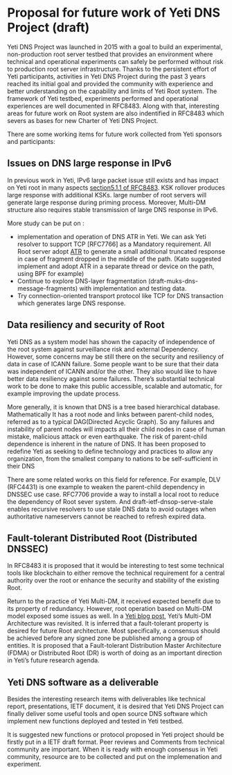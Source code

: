 # Proposal for future work of Yeti DNS Project (draft) 

Yeti DNS Project was launched in 2015 with a goal to build an experimental, non-production root server testbed that provides an environment where technical and operational experiments can safely be performed without risk to production root server infrastructure. Thanks to the persistent effort of Yeti participants, activities in Yeti DNS Project during the past 3 years reached its initial goal and provided the community with experience and better understanding on the capability and limits of Yeti Root system. The framework of Yeti testbed, experiments performed and operational experiences are well documented in RFC8483. Along with that, interesting areas for future work on Root system are also indentified in RFC8483 which severs as bases for new Charter of Yeti DNS Project.

There are some working items for future work collected from Yeti sponsors and participants: 

## Issues on DNS large response in IPv6

In previous work in Yeti, IPv6 large packet issue still exists and has impact on Yeti root in many aspects [section5.1.1 of RFC8483](https://tools.ietf.org/html/rfc8483#section-5.1.1). KSK rollover produces large response with additional KSKs. large number of root servers will generate large response during priming process. Moreover, Multi-DM structure also requires stable transmission of large DNS response in IPv6. 

More study can be put on :
* implementation and operation of DNS ATR in Yeti. We can ask Yeti resolver to support TCP [RFC7766] as a Mandatory requirement. All Root server adopt [ATR](https://tools.ietf.org/html/draft-song-atr-large-resp-02) to generate a small additional truncated response in case of fragment dropped in the middle of the path. (Kato suggested implement and adopt ATR in a separate thread or device on the path, using BPF for example) 
* Continue to explore DNS-layer fragmentation (draft-muks-dns-message-fragments) with implementation and testing data.
* Try connection-oriented transport protocol like TCP for DNS transaction which generates large DNS response. 

## Data resiliency and security of Root

Yeti DNS as a system model has shown the capacity of independence of the root system against surveillance risk and external Dependency.  However, some concerns may be still there on the security and resiliency of data in case of ICANN failure. Some people want to be sure that their data was independent of ICANN and/or the other. They also would like to have better data resiliency against some failures. There’s substantial technical work to be done to make this public accessible, scalable and automatic, for example improving the update process.

More generally, it is known that DNS is a tree based hierarchical database. Mathematically It has a root node and links between parent-child nodes, referred as to a typical DAG(Directed Acyclic Graph). So any failures and instability of parent nodes will impacts all their child nodes in case of human mistake, malicious attack or even earthquake. The risk of parent-child dependence is inherent in the nature of DNS. It has been  proposed to redefine Yeti as seeking to define technology and practices to allow any organization, from the smallest  company to nations to be self-sufficient in their DNS

There are some related works on this field for reference. For example, DLV (RFC4431) is one example to weaken the parent-child dependency in DNSSEC use case. RFC7706 provide a way to install a local root to reduce the dependency of Root sever system. And draft-ietf-dnsop-serve-stale enables recursive resolvers to use stale DNS data to avoid outages when authoritative nameservers cannot be reached to refresh expired data.

## Fault-tolerant Distributed Root (Distributed DNSSEC)

In RFC8483 it is proposed that it would be interesting to test some technical tools like blockchain to either remove the technical requirement for a central authority over the root or enhance the security and stability of the existing Root.

Return to the practice of Yeti Multi-DM, it received expected benefit due to its property of redundancy. However, root operation based on Multi-DM model exposed some issues as well. In a [Yeti blog post](http://yeti-dns.org/yeti/blog/2018/08/13/fault-tolerant-distribution-master-architecture.html), Yeti’s Multi-DM Architecture was revisited. It is inferred that a fault-tolerant property is desired for future Root architecture. Most specifically, a consensus should be achieved before any signed zone be published among a group of entities. It is proposed that a Fault-tolerant Distribution Master Architecture (FDMA) or Distributed Root (DR) is worth of doing as an important direction in Yeti’s future research agenda.

##  Yeti DNS software as a deliverable

Besides the interesting research items with deliverables like technical report, presentations, IETF document, it is desired that Yeti DNS Project can finally deliver some useful tools and open source DNS software which implement new functions deployed and tested in Yeti testbed. 

It is suggested new functions or protocol proposed in Yeti project should be firstly put in a IETF draft format. Peer reviews and Comments from technical community are important. When it is ready with enough consensus in Yeti community, resource are to be collected and put on the implemenation and experiment.

